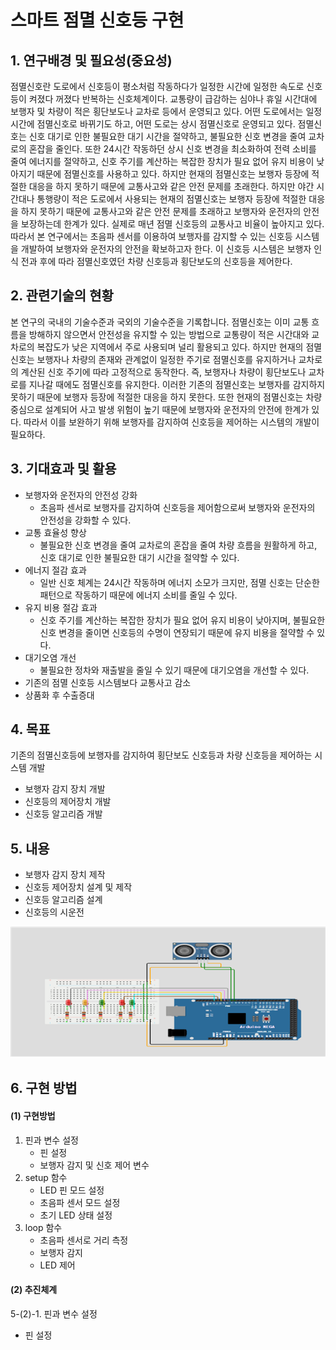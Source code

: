 # 스마트 점멸 신호등 구현

## 1. 연구배경 및 필요성(중요성)

점멸신호란 도로에서 신호등이 평소처럼 작동하다가 일정한 시간에 일정한 속도로 신호등이 켜졌다 꺼졌다 반복하는 신호체계이다. 교통량이 급감하는 심야나 휴일 시간대에 보행자 및 차량이 적은 횡단보도나 교차로 등에서 운영되고 있다. 어떤 도로에서는 일정 시간에 점멸신호로 바뀌기도 하고, 어떤 도로는 상시 점멸신호로 운영되고 있다. 점멸신호는 신호 대기로 인한 불필요한 대기 시간을 절약하고, 불필요한 신호 변경을 줄여 교차로의 혼잡을 줄인다. 또한 24시간 작동하던 상시 신호 변경을 최소화하여 전력 소비를 줄여 에너지를 절약하고, 신호 주기를 계산하는 복잡한 장치가 필요 없어 유지 비용이 낮아지기 때문에 점멸신호를 사용하고 있다. 하지만 현재의 점멸신호는 보행자 등장에 적절한 대응을 하지 못하기 때문에 교통사고와 같은 안전 문제를 초래한다. 하지만 야간 시간대나 통행량이 적은 도로에서 사용되는 현재의 점멸신호는 보행자 등장에 적절한 대응을 하지 못하기 때문에 교통사고와 같은 안전 문제를 초래하고 보행자와 운전자의 안전을 보장하는데 한계가 있다. 실제로 매년 점멸 신호등의 교통사고 비율이 높아지고 있다. 따라서 본 연구에서는 초음파 센서를 이용하여 보행자를 감지할 수 있는 신호등 시스템을 개발하여 보행자와 운전자의 안전을 확보하고자 한다. 이 신호등 시스템은 보행자 인식 전과 후에 따라 점멸신호였던 차량 신호등과 횡단보도의 신호등을 제어한다.   

## 2. 관련기술의 현황
  본 연구의 국내의 기술수준과 국외의 기술수준을 기록합니다. 
점멸신호는 이미 교통 흐름을 방해하지 않으면서 안전성을 유지할 수 있는 방법으로 교통량이 적은 시간대와 교차로의 복잡도가 낮은 지역에서 주로 사용되며 널리 활용되고 있다. 하지만 현재의 점멸신호는 보행자나 차량의 존재와 관계없이 일정한 주기로 점멸신호를 유지하거나 교차로의 계산된 신호 주기에 따라 고정적으로 동작한다. 즉, 보행자나 차량이 횡단보도나 교차로를 지나갈 때에도 점멸신호를 유지한다. 이러한 기존의 점멸신호는 보행자를 감지하지 못하기 때문에 보행자 등장에 적절한 대응을 하지 못한다. 또한 현재의 점멸신호는 차량 중심으로 설계되어 사고 발생 위험이 높기 때문에 보행자와 운전자의 안전에 한계가 있다. 따라서 이를 보완하기 위해 보행자를 감지하여 신호등을 제어하는 시스템의 개발이 필요하다.

## 3. 기대효과 및 활용
 - 보행자와 운전자의 안전성 강화
   - 초음파 센서로 보행자를 감지하여 신호등을 제어함으로써 보행자와 운전자의 안전성을 강화할 수 있다.
- 교통 효율성 향상
  - 불필요한 신호 변경을 줄여 교차로의 혼잡을 줄여 차량 흐름을 원활하게 하고, 신호 대기로 인한 불필요한 대기 시간을 절약할 수 있다.
- 에너지 절감 효과
  - 일반 신호 체계는 24시간 작동하며 에너지 소모가 크지만, 점멸 신호는 단순한 패턴으로 작동하기 때문에 에너지 소비를 줄일 수 있다. 
- 유지 비용 절감 효과
  - 신호 주기를 계산하는 복잡한 장치가 필요 없어 유지 비용이 낮아지며, 불필요한 신호 변경을 줄이면 신호등의 수명이 연장되기 때문에 유지 비용을 절약할 수 있다.
- 대기오염 개선
  - 불필요한 정차와 재출발을 줄일 수 있기 때문에 대기오염을 개선할 수 있다.
- 기존의 점멸 신호등 시스템보다 교통사고 감소
- 상품화 후 수출증대

## 4. 목표
기존의 점멸신호등에 보행자를 감지하여 횡단보도 신호등과 차량 신호등을 제어하는 시스템 개발 
- 보행자 감지 장치 개발
- 신호등의 제어장치 개발
- 신호등 알고리즘 개발

## 5. 내용
- 보행자 감지 장치 제작
- 신호등 제어장치 설계 및 제작
- 신호등 알고리즘 설계
- 신호등의 시운전

![1](https://github.com/2461041/smart-traffic-light/blob/main/noname01.png)


## 6. 구현 방법
#### (1) 구현방법
1. 핀과 변수 설정
    - 핀 설정
    - 보행자 감지 및 신호 제어 변수 
2. setup 함수
    - LED 핀 모드 설정
    - 초음파 센서 모드 설정
    - 초기 LED 상태 설정
3. loop 함수
    - 초음파 센서로 거리 측정
    - 보행자 감지
    - LED 제어

#### (2) 추진체계

   5-(2)-1. 핀과 변수 설정
   - 핀 설정
